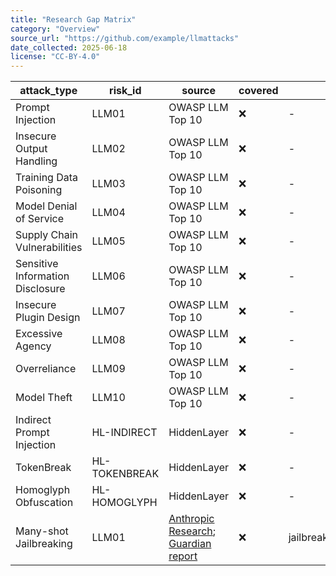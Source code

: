 ```yaml
---
title: "Research Gap Matrix"
category: "Overview"
source_url: "https://github.com/example/llmattacks"
date_collected: 2025-06-18
license: "CC-BY-4.0"
---
```


| attack_type | risk_id | source | covered | folder |
|-------------|---------|--------|---------|--------|
| Prompt Injection | LLM01 | OWASP LLM Top 10 | ❌ | - |
| Insecure Output Handling | LLM02 | OWASP LLM Top 10 | ❌ | - |
| Training Data Poisoning | LLM03 | OWASP LLM Top 10 | ❌ | - |
| Model Denial of Service | LLM04 | OWASP LLM Top 10 | ❌ | - |
| Supply Chain Vulnerabilities | LLM05 | OWASP LLM Top 10 | ❌ | - |
| Sensitive Information Disclosure | LLM06 | OWASP LLM Top 10 | ❌ | - |
| Insecure Plugin Design | LLM07 | OWASP LLM Top 10 | ❌ | - |
| Excessive Agency | LLM08 | OWASP LLM Top 10 | ❌ | - |
| Overreliance | LLM09 | OWASP LLM Top 10 | ❌ | - |
| Model Theft | LLM10 | OWASP LLM Top 10 | ❌ | - |
| Indirect Prompt Injection | HL-INDIRECT | HiddenLayer | ❌ | - |
| TokenBreak | HL-TOKENBREAK | HiddenLayer | ❌ | - |
| Homoglyph Obfuscation | HL-HOMOGLYPH | HiddenLayer | ❌ | - |
| Many-shot Jailbreaking | LLM01 | [Anthropic Research](https://www.anthropic.com/research/many-shot-jailbreaking); [Guardian report](https://www.theguardian.com/technology/2024/apr/03/many-shot-jailbreaking-ai-artificial-intelligence-safety-features-bypass) | ❌ | jailbreaking/many_shot |

